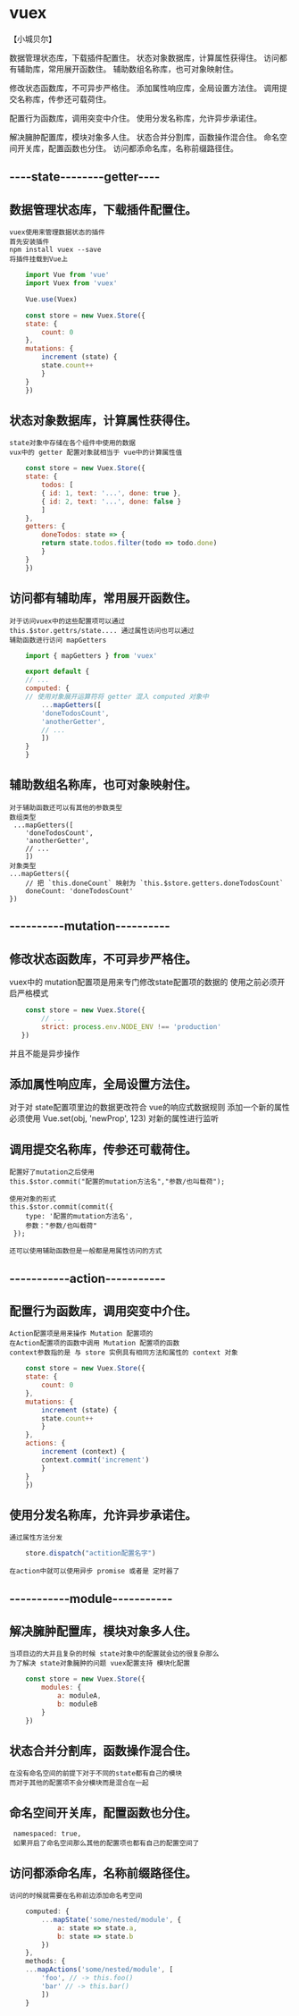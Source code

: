 # vuex
【小城贝尔】

数据管理状态库，下载插件配置住。
状态对象数据库，计算属性获得住。
访问都有辅助库，常用展开函数住。
辅助数组名称库，也可对象映射住。

修改状态函数库，不可异步严格住。
添加属性响应库，全局设置方法住。
调用提交名称库，传参还可载荷住。

配置行为函数库，调用突变中介住。
使用分发名称库，允许异步承诺住。

解决臃肿配置库，模块对象多人住。
状态合并分割库，函数操作混合住。
命名空间开关库，配置函数也分住。
访问都添命名库，名称前缀路径住。

## ----state--------getter---- 
## 数据管理状态库，下载插件配置住。
    vuex使用来管理数据状态的插件
    首先安装插件
    npm install vuex --save
    将插件挂载到Vue上
```js
    import Vue from 'vue'
    import Vuex from 'vuex'

    Vue.use(Vuex)

    const store = new Vuex.Store({
    state: {
        count: 0
    },
    mutations: {
        increment (state) {
        state.count++
        }
    }
    })
```
## 状态对象数据库，计算属性获得住。
    state对象中存储在各个组件中使用的数据
    vux中的 getter 配置对象就相当于 vue中的计算属性值
```js
    const store = new Vuex.Store({
    state: {
        todos: [
        { id: 1, text: '...', done: true },
        { id: 2, text: '...', done: false }
        ]
    },
    getters: {
        doneTodos: state => {
        return state.todos.filter(todo => todo.done)
        }
    }
    })
```
## 访问都有辅助库，常用展开函数住。
    对于访问vuex中的这些配置项可以通过 
    this.$stor.gettrs/state.... 通过属性访问也可以通过
    辅助函数进行访问 mapGetters
```js
    import { mapGetters } from 'vuex'

    export default {
    // ...
    computed: {
    // 使用对象展开运算符将 getter 混入 computed 对象中
        ...mapGetters([
        'doneTodosCount',
        'anotherGetter',
        // ...
        ])
    }
    }
```
## 辅助数组名称库，也可对象映射住。
    对于辅助函数还可以有其他的参数类型
    数组类型
     ...mapGetters([
        'doneTodosCount',
        'anotherGetter',
        // ...
        ])
    对象类型
    ...mapGetters({
        // 把 `this.doneCount` 映射为 `this.$store.getters.doneTodosCount`
        doneCount: 'doneTodosCount'
    })
## ----------mutation----------
## 修改状态函数库，不可异步严格住。
   vuex中的 mutation配置项是用来专门修改state配置项的数据的
   使用之前必须开启严格模式
```js
    const store = new Vuex.Store({
        // ...
        strict: process.env.NODE_ENV !== 'production'
   })

```
   并且不能是异步操作
## 添加属性响应库，全局设置方法住。
   对于对 state配置项里边的数据更改符合 vue的响应式数据规则
   添加一个新的属性必须使用
   Vue.set(obj, 'newProp', 123)
   对新的属性进行监听
## 调用提交名称库，传参还可载荷住。
    配置好了mutation之后使用
    this.$stor.commit("配置的mutation方法名","参数/也叫载荷");
    
    使用对象的形式
    this.$stor.commit(commit({
        type: '配置的mutation方法名',
        参数："参数/也叫载荷"
     });

    还可以使用辅助函数但是一般都是用属性访问的方式
## -----------action-----------
## 配置行为函数库，调用突变中介住。
    Action配置项是用来操作 Mutation 配置项的
    在Action配置项的函数中调用 Mutation 配置项的函数
    context参数指的是 与 store 实例具有相同方法和属性的 context 对象
```js
    const store = new Vuex.Store({
    state: {
        count: 0
    },
    mutations: {
        increment (state) {
        state.count++
        }
    },
    actions: {
        increment (context) {
        context.commit('increment')
        }
    }
    })
```
## 使用分发名称库，允许异步承诺住。
    通过属性方法分发
```js
    store.dispatch("actition配置名字")
```
    在action中就可以使用异步 promise 或者是 定时器了
## -----------module-----------
## 解决臃肿配置库，模块对象多人住。
    当项目边的大并且复杂的时候 state对象中的配置就会边的很复杂那么
    为了解决 state对象臃肿的问题 vuex配置支持 模块化配置
```js
    const store = new Vuex.Store({
        modules: {
            a: moduleA,
            b: moduleB
        }
    })
```
## 状态合并分割库，函数操作混合住。
    在没有命名空间的前提下对于不同的state都有自己的模块
    而对于其他的配置项不会分模块而是混合在一起
## 命名空间开关库，配置函数也分住。
     namespaced: true,
     如果开启了命名空间那么其他的配置项也都有自己的配置空间了
## 访问都添命名库，名称前缀路径住。
    访问的时候就需要在名称前边添加命名考空间
```js
    computed: {
        ...mapState('some/nested/module', {
            a: state => state.a,
            b: state => state.b
        })
    },
    methods: {
    ...mapActions('some/nested/module', [
        'foo', // -> this.foo()
        'bar' // -> this.bar()
        ])
    }
```